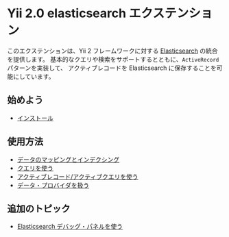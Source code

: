 # Yii 2.0 elasticsearch エクステンション

このエクステンションは、Yii 2 フレームワークに対する [Elasticsearch](https://www.elastic.co/products/elasticsearch) の統合を提供します。
基本的なクエリや検索をサポートするとともに、`ActiveRecord` パターンを実装して、
アクティブレコードを Elasticsearch に保存することを可能にしています。


## 始めよう

* [インストール](installation.md)


## 使用方法

* [データのマッピングとインデクシング](mapping-indexing.md)
* [クエリを使う](usage-query.md)
* [アクティブレコード/アクティブクエリを使う](usage-ar.md)
* [データ・プロバイダを扱う](usage-data-providers.md)

## 追加のトピック

* [Elasticsearch デバッグ・パネルを使う](topics-debug.md)
